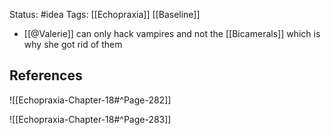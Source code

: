 Status: #idea
Tags: [[Echopraxia]] [[Baseline]]

* [[@Valerie]] can only hack vampires and not the [[Bicamerals]] which is why she got rid of them

## References

![[Echopraxia-Chapter-18#^Page-282]]

![[Echopraxia-Chapter-18#^Page-283]]